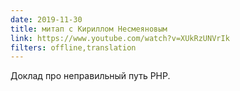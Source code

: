```yaml
---
date: 2019-11-30
title: митап с Кириллом Несмеяновым
link: https://www.youtube.com/watch?v=XUkRzUNVrIk
filters: offline,translation
---
```


Доклад про неправильный путь PHP.
